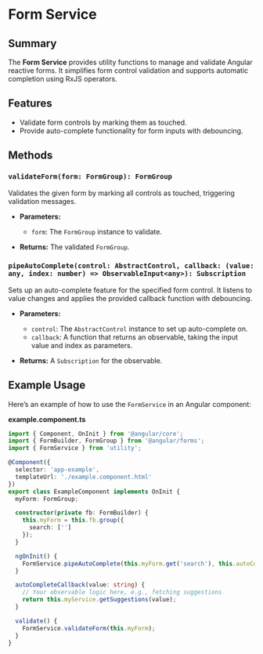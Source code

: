 # Form Service

## Summary

The **Form Service** provides utility functions to manage and validate Angular reactive forms. It simplifies form control validation and supports automatic completion using RxJS operators.

## Features

- Validate form controls by marking them as touched.
- Provide auto-complete functionality for form inputs with debouncing.

## Methods

### `validateForm(form: FormGroup): FormGroup`

Validates the given form by marking all controls as touched, triggering validation messages.

- **Parameters:**
  - `form`: The `FormGroup` instance to validate.

- **Returns:** The validated `FormGroup`.

### `pipeAutoComplete(control: AbstractControl, callback: (value: any, index: number) => ObservableInput<any>): Subscription`

Sets up an auto-complete feature for the specified form control. It listens to value changes and applies the provided callback function with debouncing.

- **Parameters:**
  - `control`: The `AbstractControl` instance to set up auto-complete on.
  - `callback`: A function that returns an observable, taking the input value and index as parameters.

- **Returns:** A `Subscription` for the observable.

## Example Usage

Here’s an example of how to use the `FormService` in an Angular component:

**example.component.ts**

```typescript
import { Component, OnInit } from '@angular/core';
import { FormBuilder, FormGroup } from '@angular/forms';
import { FormService } from 'utility';

@Component({
  selector: 'app-example',
  templateUrl: './example.component.html'
})
export class ExampleComponent implements OnInit {
  myForm: FormGroup;

  constructor(private fb: FormBuilder) {
    this.myForm = this.fb.group({
      search: ['']
    });
  }

  ngOnInit() {
    FormService.pipeAutoComplete(this.myForm.get('search'), this.autoCompleteCallback);
  }

  autoCompleteCallback(value: string) {
    // Your observable logic here, e.g., fetching suggestions
    return this.myService.getSuggestions(value);
  }

  validate() {
    FormService.validateForm(this.myForm);
  }
}
